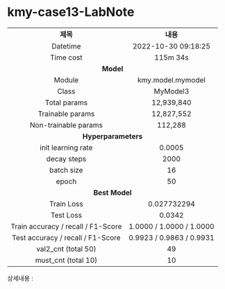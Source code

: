 <h1 id="title">kmy-case13-LabNote</h1>
<table style="border: 2px; text-align:center;">
<tr style="font-weight: bold;, font-size: 30px;">
<td> 제목 </td>
<td> 내용 </td>
</tr>
<tr>
<td> Datetime </td>
<td id="date">2022-10-30 09:18:25</td>
</tr>
<tr>
<td> Time cost </td>
<td id="time-cost">115m 34s</td>
</tr>
<tr>
<td colspan="2" style="font-weight: bold;, font-size: 30px;"> Model </td>
</tr>
<tr>
<td> Module </td>
<td id="module">kmy.model.mymodel</td>
</tr>
<tr>
<td> Class </td>
<td id="class">MyModel3</td>
</tr>
<tr>
<td> Total params </td>
<td id="total-params">12,939,840</td>
</tr>
<tr>
<td> Trainable params </td>
<td id="trainable-params">12,827,552</td>
</tr>
<tr>
<td> Non-trainable params </td>
<td id="non-trainable-params">112,288</td>
</tr>
<tr>
<td colspan="2" style="font-weight: bold;, font-size: 30px;"> Hyperparameters </td>
</tr>
<tr>
<td> init learning rate </td>
<td id="init-lr">0.0005</td>
</tr>
<tr>
<td> decay steps </td>
<td id="decay-steps">2000</td>
</tr>
<tr>
<td> batch size </td>
<td id="batch-size">16</td>
</tr>
<tr>
<td> epoch </td>
<td id="epoch">50</td>
<tr>
<td colspan="2" style="font-weight: bold;, font-size: 30px;"> Best Model </td>
</tr>
<tr>
<td> Train Loss </td>
<td id="train-loss">0.027732294</td>
</tr>
<tr>
<td> Test Loss </td>
<td id="test-loss">0.0342</td>
</tr>
<tr>
<td> Train accuracy / recall / F1-Score </td>
<td id="train-score">1.0000 / 1.0000 / 1.0000</td>
</tr>
<tr>
<td> Test accuracy / recall / F1-Score </td>
<td id="test-score">0.9923 / 0.9863 / 0.9931</td>
</tr>
<tr>
<td> val2_cnt (total 50) </td>
<td id="val2-cnt">49</td>
</tr>
<tr>
<td> must_cnt (total 10) </td>
<td id="must-cnt">10</td>
</tr>
</tr></table>
<p>상세내용 : </p>